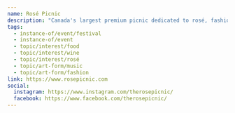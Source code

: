 ```yaml
---
name: Rosé Picnic
description: "Canada's largest premium picnic dedicated to rosé, fashion, and all things pink. This annual summer event features wine and spirit tastings from various winemakers, gourmet food from Toronto's star chefs, live DJ performances, fashion shows, and a Beauty & Lifestyle pavilion with over 40 vendors. An iconic celebration of rosé lifestyle and summer style."
tags:
  - instance-of/event/festival
  - instance-of/event
  - topic/interest/food
  - topic/interest/wine
  - topic/interest/rosé
  - topic/art-form/music
  - topic/art-form/fashion
link: https://www.rosepicnic.com
social:
  instagram: https://www.instagram.com/therosepicnic/
  facebook: https://www.facebook.com/therosepicnic/
---
```

